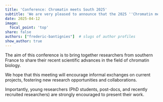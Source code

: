 ```yaml
---
title: 'Conference: Chromatin meets South 2025'
subtitle: 'We are very pleased to announce that the 2025 ''Chromatin meets South'' meeting will take place at the CBI in Toulouse on the 12th and 13th of June. Save the date in your agendas! <br> [Conference Website {{< icon name="external-link-alt" pack="fas" >}}](https://www.chromatinmeetssouth2025.com/)'
date: 2025-04-12
image:
  focal_point: 'top'
share: false  
authors: ["frederic-bantignies"]  # slugs of author profiles
show_author: true
---
```


<!--more-->

The aim of this conference is to bring together researchers from southern France to share their recent scientific advances in the field of chromatin biology.

We hope that this meeting will encourage informal exchanges on current projects, fostering new research opportunities and collaborations.

Importantly, young researchers (PhD students, post-docs, and recently recruited researchers) are strongly encouraged to present their work.